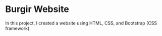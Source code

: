 # Burgir Website
In this project, I created a website using HTML, CSS, and Bootstrap (CSS framework). 
